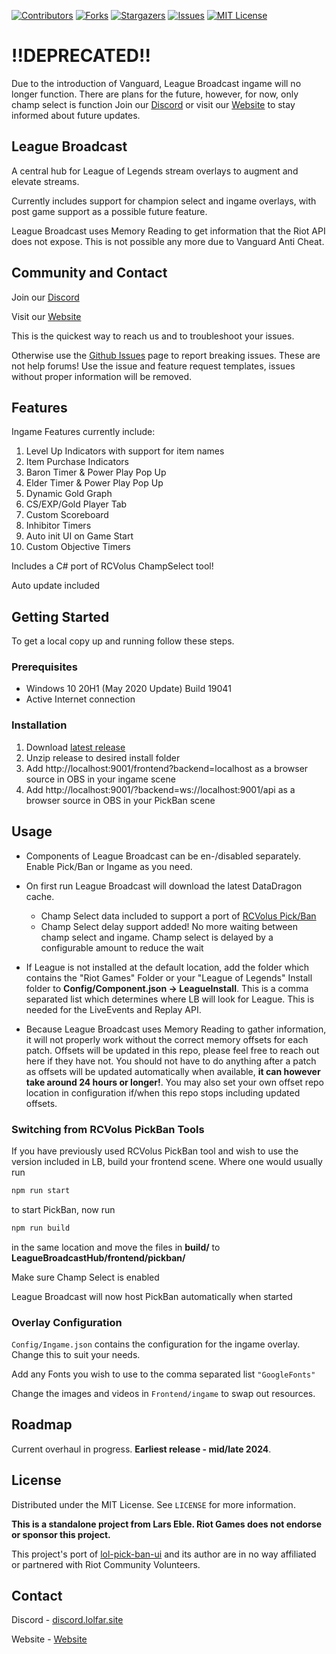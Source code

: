
<!-- PROJECT SHIELDS -->
<!--
*** I'm using markdown "reference style" links for readability.
*** Reference links are enclosed in brackets [ ] instead of parentheses ( ).
*** See the bottom of this document for the declaration of the reference variables
*** for contributors-url, forks-url, etc. This is an optional, concise syntax you may use.
*** https://www.markdownguide.org/basic-syntax/#reference-style-links
-->
[![Contributors][contributors-shield]][contributors-url]
[![Forks][forks-shield]][forks-url]
[![Stargazers][stars-shield]][stars-url]
[![Issues][issues-shield]][issues-url]
[![MIT License][license-shield]][license-url]


# !!DEPRECATED!!
Due to the introduction of Vanguard, League Broadcast ingame will no longer function.
There are plans for the future, however, for now, only champ select is function
Join our [Discord](http://discord.lolfar.site) or visit our [Website](https://bluebottle.gg/) to stay informed about future updates.

<!-- ABOUT THE PROJECT -->
## League Broadcast

A central hub for League of Legends stream overlays to augment and elevate streams. 

Currently includes support for champion select and ingame overlays, with post game support as a possible future feature.

League Broadcast uses Memory Reading to get information that the Riot API does not expose. This is not possible any more due to Vanguard Anti Cheat. 

## Community and Contact
Join our [Discord](http://discord.lolfar.site)

Visit our [Website](https://bluebottle.gg/)

This is the quickest way to reach us and to troubleshoot your issues. 

Otherwise use the [Github Issues](https://github.com/floh22/LeagueBroadcastHub/issues) page to report breaking issues. These are not help forums! Use the issue and feature request templates, issues without proper information will be removed.

## Features

Ingame Features currently include:
1. Level Up Indicators with support for item names
2. Item Purchase Indicators
3. Baron Timer & Power Play Pop Up
4. Elder Timer & Power Play Pop Up
5. Dynamic Gold Graph
6. CS/EXP/Gold Player Tab
7. Custom Scoreboard
8. Inhibitor Timers
9. Auto init UI on Game Start
10. Custom Objective Timers

Includes a C# port of RCVolus ChampSelect tool!

Auto update included

<!-- GETTING STARTED -->
## Getting Started

To get a local copy up and running follow these steps.

### Prerequisites


* Windows 10 20H1 (May 2020 Update) Build 19041
* Active Internet connection

### Installation

1. Download [latest release](https://github.com/floh22/LeagueBroadcastHub/releases/latest)
2. Unzip release to desired install folder
3. Add http://localhost:9001/frontend?backend=localhost as a browser source in OBS in your ingame scene
4. Add http://localhost:9001/?backend=ws://localhost:9001/api as a browser source in OBS in your PickBan scene


<!-- USAGE EXAMPLES -->
## Usage
- Components of League Broadcast can be en-/disabled separately. Enable Pick/Ban or Ingame as you need.

- On first run League Broadcast will download the latest DataDragon cache. 
  -  Champ Select data included to support a port of [RCVolus Pick/Ban](https://github.com/RCVolus/lol-pick-ban-ui) 
  -  Champ Select delay support added! No more waiting between champ select and ingame. Champ select is delayed by a configurable amount to reduce the wait
  
- If League is not installed at the default location, add the folder which contains the "Riot Games" Folder or your "League of Legends" Install folder to **Config/Component.json -> LeagueInstall**. This is a comma separated list which determines where LB will look for League. This is needed for the LiveEvents and Replay API.

- Because League Broadcast uses Memory Reading to gather information, it will not properly work without the correct
memory offsets for each patch. Offsets will be updated in this repo, please feel free to reach out here if they have not.
You should not have to do anything after a patch as offsets will be updated automatically when available, __it can however take around 24 hours or longer!__. You may also set your own offset repo location in configuration if/when this repo stops including updated offsets.


### Switching from RCVolus PickBan Tools

If you have previously used RCVolus PickBan tool and wish to use the version included in LB, build your frontend scene. Where one would usually run
```bash
npm run start
```
to start PickBan, now run 
```bash
npm run build
```
in the same location and move the files in **build/** to **LeagueBroadcastHub/frontend/pickban/**

Make sure Champ Select is enabled

League Broadcast will now host PickBan automatically when started

### Overlay Configuration

`Config/Ingame.json` contains the configuration for the ingame overlay. Change this to suit your needs.

Add any Fonts you wish to use to the comma separated list `"GoogleFonts"`

Change the images and videos in `Frontend/ingame` to swap out resources.

<!-- ROADMAP -->
## Roadmap


Current overhaul in progress. __Earliest release - mid/late 2024__.

<!-- LICENSE -->
## License

Distributed under the MIT License. See `LICENSE` for more information.

__This is a standalone project from Lars Eble. Riot Games does not endorse or sponsor this project.__  

This project's port of [lol-pick-ban-ui](https://github.com/RCVolus/lol-pick-ban-ui) and its author are in no way affiliated or partnered with Riot Community Volunteers.


<!-- CONTACT -->
## Contact

Discord - [discord.lolfar.site](http://discord.lolfar.site)

Website - [Website](https://bluebottle.gg/)



<!-- MARKDOWN LINKS & IMAGES -->
<!-- https://www.markdownguide.org/basic-syntax/#reference-style-links -->
[contributors-shield]: https://img.shields.io/github/contributors/floh22/LeagueBroadcast.svg?style=for-the-badge
[contributors-url]: https://github.com/floh22/LeagueBroadcast/graphs/contributors
[forks-shield]: https://img.shields.io/github/forks/floh22/LeagueBroadcast.svg?style=for-the-badge
[forks-url]: https://github.com/floh22/LeagueBroadcast/network/members
[stars-shield]: https://img.shields.io/github/stars/floh22/LeagueBroadcast.svg?style=for-the-badge
[stars-url]: https://github.com/floh22/LeagueBroadcast/stargazers
[issues-shield]: https://img.shields.io/github/issues/floh22/LeagueBroadcast.svg?style=for-the-badge
[issues-url]: https://github.com/floh22/LeagueBroadcast/issues
[license-shield]: https://img.shields.io/github/license/floh22/LeagueBroadcast.svg?style=for-the-badge
[license-url]: https://github.com/floh22/LeagueBroadcast/blob/master/LICENSE
[linkedin-shield]: https://img.shields.io/badge/-LinkedIn-black.svg?style=for-the-badge&logo=linkedin&colorB=555
[linkedin-url]: https://linkedin.com/in/floh22
[donate-paypal]: https://img.shields.io/badge/Paypal-Donate-blueviolet?style=for-the-badge&logo=paypal

